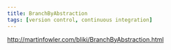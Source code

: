 ```yaml
---
title: BranchByAbstraction
tags: [version control, continuous integration]
---
```


http://martinfowler.com/bliki/BranchByAbstraction.html
